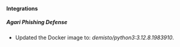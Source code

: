 
#### Integrations

##### Agari Phishing Defense

- Updated the Docker image to: *demisto/python3:3.12.8.1983910*.


